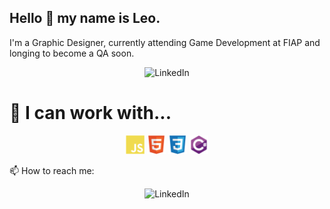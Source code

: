 ## Hello 👋 my name is Leo.
I'm a Graphic Designer, currently attending Game Development at FIAP and longing to become a QA soon.

<div align="center">
 <img alt="LinkedIn" src="https://camo.githubusercontent.com/0c59c81be6c6e981fbad69ea742692368b3fdc1018090a34cb7764dfea5a1a91/68747470733a2f2f696d672e736869656c64732e696f2f62616467652f6c696e6b6564696e2d2532333030373742352e7376673f7374796c653d666f722d7468652d6261646765266c6f676f3d6c696e6b6564696e266c6f676f436f6c6f723d7768697465"/>
</div>


# 🤔 I can work with... 
<div align="center">
<img src="https://raw.githubusercontent.com/devicons/devicon/master/icons/javascript/javascript-plain.svg" alt="JavaScript" width="30" height="30" margin="10"/>
<img src="https://raw.githubusercontent.com/devicons/devicon/master/icons/html5/html5-original.svg" alt="HTML" width="30" height="30" margin="10"/>
<img src="https://raw.githubusercontent.com/devicons/devicon/master/icons/css3/css3-original.svg" alt="CSS" width="30" height="30" margin="10"/>
<img src="https://raw.githubusercontent.com/devicons/devicon/ca28c779441053191ff11710fe24a9e6c23690d6/icons/csharp/csharp-original.svg" alt="CSharp" width="30" height="30" margin="10"/>
</div>
<p>📫 How to reach me:</p>
<div align="center">
 <img alt="LinkedIn" src="https://camo.githubusercontent.com/0c59c81be6c6e981fbad69ea742692368b3fdc1018090a34cb7764dfea5a1a91/68747470733a2f2f696d672e736869656c64732e696f2f62616467652f6c696e6b6564696e2d2532333030373742352e7376673f7374796c653d666f722d7468652d6261646765266c6f676f3d6c696e6b6564696e266c6f676f436f6c6f723d7768697465"/>
</div>
<!--
**leopnunes/leopnunes** is a ✨ _special_ ✨ repository because its `README.md` (this file) appears on your GitHub profile.

Here are some ideas to get you started:

- 🔭 I’m currently working on ...
- 🌱 I’m currently learning ...
- 👯 I’m looking to collaborate on ...
- 🤔 I’m looking for help with ...
- 💬 Ask me about ...
- 📫 How to reach me: ...
- 😄 Pronouns: ...
- ⚡ Fun fact: ...
-->

 ![Top Langs](https://github-readme-stats.vercel.app/api/top-langs/?username=leopnunes&theme=tokyonight)
